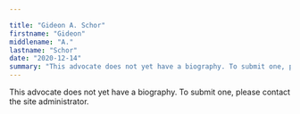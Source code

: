 ```yaml
---

title: "Gideon A. Schor"
firstname: "Gideon"
middlename: "A."
lastname: "Schor"
date: "2020-12-14"
summary: "This advocate does not yet have a biography. To submit one, please contact the site administrator."
---
```

This advocate does not yet have a biography. To submit one, please contact the site administrator.

